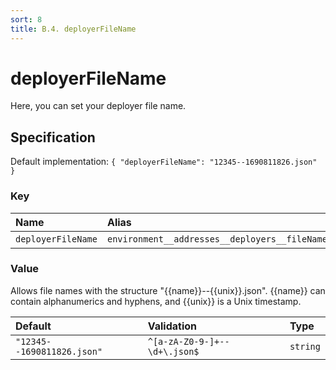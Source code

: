 ```yaml
---
sort: 8
title: B.4. deployerFileName
---
```


# deployerFileName

Here, you can set your deployer file name.


## Specification

Default implementation: ```{ "deployerFileName": "12345--1690811826.json" }```

### Key

| **Name** | **Alias** | **Category** | **Methods** |  
|:--|:--|:--|:--|
| ```deployerFileName``` | ```environment__addresses__deployers__fileName``` | [Account](../options/#account) | [deployContract](../features/deployContract.html#options) |

### Value

Allows file names with the structure "{{name}}--{{unix}}.json". {{name}} can contain alphanumerics and hyphens, and {{unix}} is a Unix timestamp.

| **Default** | **Validation** | **Type** |
|:--|:--|:--|
| ```"12345--1690811826.json"``` | ```^[a-zA-Z0-9-]+--\d+\.json$``` | ```string``` |

